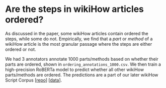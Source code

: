 # Are the steps in wikiHow articles ordered?
As discussed in the paper, some wikiHow articles contain ordered the steps, while some do not. Empirically, we find that a _part_ or _method_ of a wikiHow article is the most granular passage where the steps are either ordered or not. 

We had 3 annotators annotate 1000 parts/methods based on whether their parts are ordered, shown in `ordering_annotations_1000.csv`. We then train a high-precision RoBERTa model to predict whether all other wikiHow parts/methods are ordered. The predictions are a part of our later wikiHow Script Corpus [[repo](https://github.com/zharry29/wikihow-goal-step)] [[data](https://drive.google.com/file/d/1AqAocrNFEPhBAfa5ATCj-3xMWbq659ME/view)].